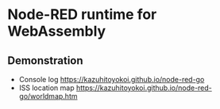 # Node-RED runtime for WebAssembly

## Demonstration
- Console log
https://kazuhitoyokoi.github.io/node-red-go
- ISS location map
https://kazuhitoyokoi.github.io/node-red-go/worldmap.htm
